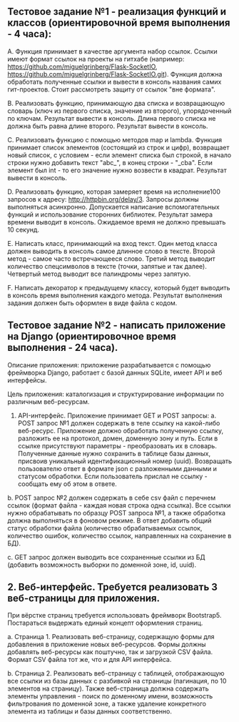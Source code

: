 
## Тестовое задание №1 - реализация функций и классов (ориентировочной время выполнения - 4 часа):
A. Функция принимает в качестве аргумента набор ссылок. Ссылки имеют формат ссылок на проекты на гитхабе (например: https://github.com/miguelgrinberg/Flask-SocketIO, https://github.com/miguelgrinberg/Flask-SocketIO.git). Функция должна обработать полученные ссылки и вывести в консоль названия самих гит-проектов. Стоит рассмотреть защиту от ссылок "вне формата".

B. Реализовать функцию, принимающую два списка и возвращающую словарь (ключ из первого списка, значение из второго), упорядоченный по ключам. Результат вывести в консоль. Длина первого списка не должна быть равна длине второго. Результат вывести в консоль.

C. Реализовать функцию с помощью методов map и lambda. Функция принимает список элементов (состоящий из строк и цифр), возвращает новый список, с условием - если элемент списка был строкой, в начало строки нужно добавить текст "abc_", в конец строки - "_cba". Если элемент был int - то его значение нужно возвести в квадрат. Результат вывести в консоль.

D. Реализовать функцию, которая замеряет время на исполнение100 запросов к адресу: http://httpbin.org/delay/3. Запросы должны выполняться асинхронно. Допускается написание вспомогательных функций и использование сторонних библиотек. Результат замера времени выводит в консоль. Ожидаемое время не должно превышать 10 секунд.

E. Написать класс, принимающий на вход текст. Один метод класса должен выводить в консоль самое длинное слово в тексте. Второй метод - самое часто встречающееся слово. Третий метод выводит количество спецсимволов в тексте (точки, запятые и так далее). Четвертый метод выводит все палиндромы через запятую.

F. Написать декоратор к предыдущему классу, который будет выводить в консоль время выполнения каждого метода. Результат выполнения задания должен быть оформлен в виде файла с кодом.

## Тестовое задание №2 - написать приложение на Django (ориентировочное время выполнения - 24 часа).
Описание приложения: приложение разрабатывается с помощью фреймворка Django, работает с базой данных SQLite, имеет API и веб интерфейсы. 

Цель приложения: каталогизация и структурирование информации по различным веб-ресурсам.

1.	API-интерфейс. Приложение принимает GET и POST запросы:
  a.	POST запрос №1 должен содержать в теле ссылку на какой-либо веб-ресурс. Приложение должно обработать полученную ссылку, разложить ее на протокол, домен, доменную зону и путь. Если в ссылке присутствуют параметры - преобразовать их в словарь. Полученные данные нужно сохранить в таблице базы данных, присвоив уникальный идентификационный номер (uuid). Возвращать пользователю ответ в формате json с разложенными данными и статусом обработки. Если пользователь прислал не ссылку - сообщать ему об этом в ответе.
  
  b.	POST запрос №2 должен содержать в себе csv файл с перечнем ссылок (формат файла - каждая новая строка одна ссылка). Все ссылки нужно обрабатывать по образцу POST запроса №1, а также обработка должна выполняться в фоновом режиме. В ответ добавить общий статус обработки файла (количество обрабатываемых ссылок, количество ошибок, количество ссылок, направленных на сохранение в БД).
  
  c.	GET запрос должен выводить все сохраненные ссылки из БД (добавить возможность выборки по доменной зоне, id, uuid).

## 2. Веб-интерфейс. Требуется реализовать 3 веб-страницы для приложения. 
При вёрстке страниц требуется использовать фреймворк Bootstrap5. Постараться выдержать единый концепт оформления страниц.

a.	Страница 1. Реализовать веб-страницу, содержащую формы для добавления в приложение новых веб-ресурсов. Формы должны добавлять веб-ресурсы как поштучно, так и загрузкой CSV файла. Формат CSV файла тот же, что и для API интерфейса.

b.	Страница 2. Реализовать веб-страницу с таблицей, отображающую все ссылки из базы данных с разбивкой на страницы (пагинация, по 10 элементов на страницу). Также веб-страница должна содержать элементы управления - поиск по доменному имени, возможность фильтрования по доменной зоне, а также удаление конкретного элемента из таблицы и базы данных соответственно.
